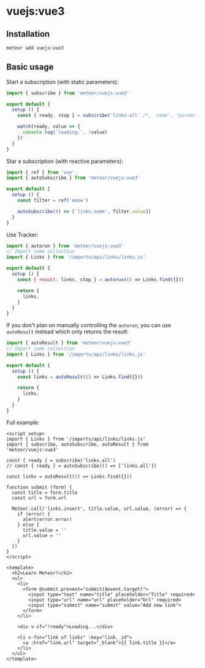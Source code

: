 # vuejs:vue3

## Installation

```sh
meteor add vuejs:vue3
```

## Basic usage

Start a subscription (with static parameters):

```js
import { subscribe } from 'meteor/vuejs:vue3'

export default {
  setup () {
    const { ready, stop } = subscribe('links.all' /*, 'some', 'params', 'here' */)

    watch(ready, value => {
      console.log('loading:', !value)
    })
  }
}
```

Star a subscription (with reactive parameters):

```js
import { ref } from 'vue'
import { autoSubscribe } from 'meteor/vuejs:vue3'

export default {
  setup () {
    const filter = ref('meow')

    autoSubscribe(() => ['links.some', filter.value])
  }
}
```

Use Tracker:

```js
import { autorun } from 'meteor/vuejs:vue3'
// Import some collection
import { Links } from '/imports/api/links/links.js'

export default {
  setup () {
    const { result: links, stop } = autorun(() => Links.find({}))

    return {
      links,
    }
  }
}
```

If you don't plan on manually controlling the `autorun`, you can use `autoResult` instead which only returns the result:

```js
import { autoResult } from 'meteor/vuejs:vue3'
// Import some collection
import { Links } from '/imports/api/links/links.js'

export default {
  setup () {
    const links = autoResult(() => Links.find({}))

    return {
      links,
    }
  }
}
```

Full example:

```vue
<script setup>
import { Links } from '/imports/api/links/links.js'
import { subscribe, autoSubscribe, autoResult } from 'meteor/vuejs:vue3'

const { ready } = subscribe('links.all')
// const { ready } = autoSubscribe(() => ['links.all'])

const links = autoResult(() => Links.find({}))

function submit (form) {
  const title = form.title
  const url = form.url

  Meteor.call('links.insert', title.value, url.value, (error) => {
    if (error) {
      alert(error.error)
    } else {
      title.value = ''
      url.value = ''
    }
  })
}
</script>

<template>
  <h2>Learn Meteor!</h2>
  <ul>
    <li>
      <form @submit.prevent="submit($event.target)">
        <input type="text" name="title" placeholder="Title" required>
        <input type="url" name="url" placeholder="Url" required>
        <input type="submit" name="submit" value="Add new link">
      </form>
    </li>

    <div v-if="!ready">Loading...</div>

    <li v-for="link of links" :key="link._id">
      <a :href="link.url" target="_blank">{{ link.title }}</a>
    </li>
  </ul>
</template>
```
